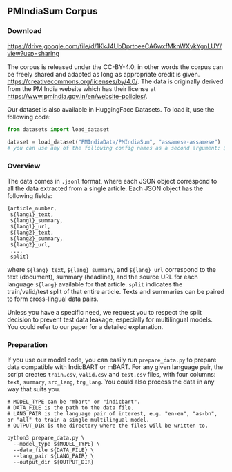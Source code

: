 ## PMIndiaSum Corpus

### Download
https://drive.google.com/file/d/1KkJ4UbDprtoeeCA6wxfMknWXykYgnLUY/view?usp=sharing

The corpus is released under the CC-BY-4.0, in other words the corpus can be freely shared and adapted as long as appropriate credit is given. https://creativecommons.org/licenses/by/4.0/. The data is originally derived from the PM India website which has their license at https://www.pmindia.gov.in/en/website-policies/.

Our dataset is also available in HuggingFace Datasets. To load it, use the following code:
```python
from datasets import load_dataset

dataset = load_dataset("PMIndiaData/PMIndiaSum", "assamese-assamese")
# you can use any of the following config names as a second argument: ${lang}-${lang}
```

### Overview
The data comes in `.jsonl` format, where each JSON object correspond to all the data extracted from a single article. Each JSON object has the following fields:
```
{article_number,
 ${lang1}_text,
 ${lang1}_summary,
 ${lang1}_url,
 ${lang2}_text,
 ${lang2}_summary,
 ${lang2}_url,
 ...,
 split}
```
where `${lang}_text`, `${lang}_summary`, and `${lang}_url` correspond to the text (document), summary (headline), and the source URL for each language `${lang}` available for that article. `split` indicates the train/valid/test split of that entire article. Texts and summaries can be paired to form cross-lingual data pairs.

Unless you have a specific need, we request you to respect the split decision to prevent test data leakage, especially for multilingual models. You could refer to our paper for a detailed explanation.

### Preparation
If you use our model code, you can easily run `prepare_data.py` to prepare data compatible with IndicBART or mBART. For any given language pair, the script creates `train.csv`, `valid.csv` and `test.csv` files, with four columns: `text`, `summary`, `src_lang`, `trg_lang`. You could also process the data in any way that suits you.

```
# MODEL_TYPE can be "mbart" or "indicbart".
# DATA_FILE is the path to the data file.
# LANG_PAIR is the language pair of interest, e.g. "en-en", "as-bn", or "all" to train a single multilingual model.
# OUTPUT_DIR is the directory where the files will be written to.

python3 prepare_data.py \
  --model_type ${MODEL_TYPE} \
  --data_file ${DATA_FILE} \
  --lang_pair ${LANG_PAIR} \
  --output_dir ${OUTPUT_DIR}
```
